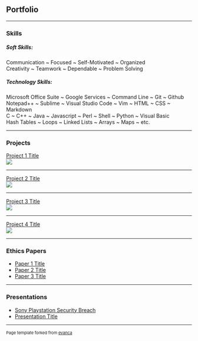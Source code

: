 ## Portfolio

---

### Skills

##### Soft Skills:
  
  Communication ~ Focused ~ Self-Motivated ~ Organized  
  Creativity ~ Teamwork ~ Dependable ~ Problem Solving  
  
##### Technology Skills:

  Microsoft Office Suite ~ Google Services ~ Command Line ~ Git ~ Github  
  Notepad++ ~ Sublime ~ Visual Studio Code ~ Vim ~ HTML ~ CSS ~ Markdown  
  C ~ C++ ~ Java ~ Javascript ~ Perl ~ Shell ~ Python ~ Visual Basic  
  Hash Tables ~ Loops ~ Linked Lists ~ Arrays ~ Maps ~ etc.  
  
---

### Projects

[Project 1 Title](/sample_page)
<br>
<img src="images/dummy_thumbnail.jpg?raw=true"/>

---
[Project 2 Title](/pdf/sample_presentation.pdf)
<br>
<img src="images/dummy_thumbnail.jpg?raw=true"/>

---
[Project 3 Title](http://example.com/)
<br>
<img src="images/dummy_thumbnail.jpg?raw=true"/>

---

[Project 4 Title](http://example.com/)
<br>
<img src="images/dummy_thumbnail.jpg?raw=true"/>

---

### Ethics Papers

- [Paper 1 Title](http://example.com/)
- [Paper 2 Title](http://example.com/)
- [Paper 3 Title](http://example.com/)

---

### Presentations

- [Sony Playstation Security Breach](https://youtu.be/esssEReJ99c)
- [Presentation Title](http://example.com/)

---

<p style="font-size:11px">Page template forked from <a href="https://github.com/evanca/quick-portfolio">evanca</a></p>
<!-- Remove above link if you don't want to attibute -->
